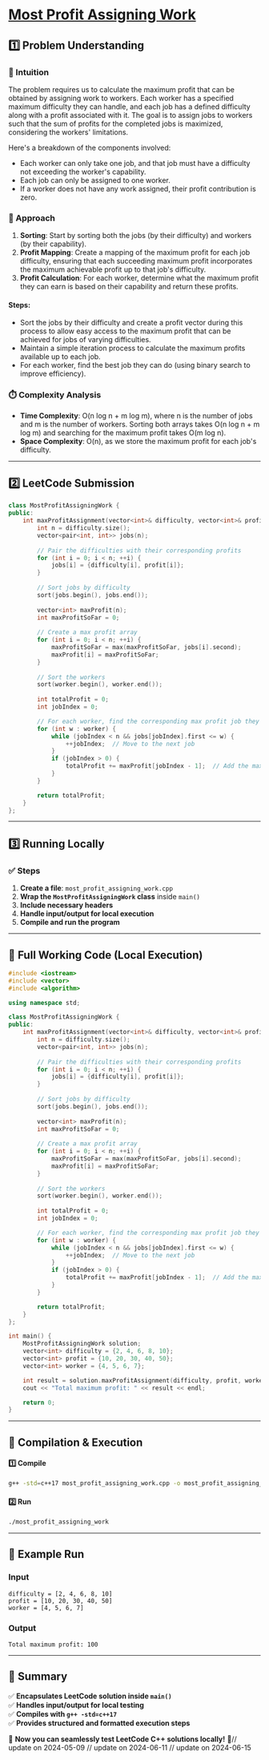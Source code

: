# **[Most Profit Assigning Work](https://leetcode.com/problems/most-profit-assigning-work/description/)**  

## **1️⃣ Problem Understanding**  
### **📌 Intuition**  
The problem requires us to calculate the maximum profit that can be obtained by assigning work to workers. Each worker has a specified maximum difficulty they can handle, and each job has a defined difficulty along with a profit associated with it. The goal is to assign jobs to workers such that the sum of profits for the completed jobs is maximized, considering the workers' limitations.

Here's a breakdown of the components involved:
- Each worker can only take one job, and that job must have a difficulty not exceeding the worker's capability.
- Each job can only be assigned to one worker.
- If a worker does not have any work assigned, their profit contribution is zero.

### **🚀 Approach**  
1. **Sorting**: Start by sorting both the jobs (by their difficulty) and workers (by their capability).
2. **Profit Mapping**: Create a mapping of the maximum profit for each job difficulty, ensuring that each succeeding maximum profit incorporates the maximum achievable profit up to that job's difficulty.
3. **Profit Calculation**: For each worker, determine what the maximum profit they can earn is based on their capability and return these profits.

#### Steps:
- Sort the jobs by their difficulty and create a profit vector during this process to allow easy access to the maximum profit that can be achieved for jobs of varying difficulties.
- Maintain a simple iteration process to calculate the maximum profits available up to each job.
- For each worker, find the best job they can do (using binary search to improve efficiency).

### **⏱️ Complexity Analysis**  
- **Time Complexity**: O(n log n + m log m), where n is the number of jobs and m is the number of workers. Sorting both arrays takes O(n log n + m log m) and searching for the maximum profit takes O(m log n).
- **Space Complexity**: O(n), as we store the maximum profit for each job's difficulty.

---  

## **2️⃣ LeetCode Submission**  
```cpp
class MostProfitAssigningWork {
public:
    int maxProfitAssignment(vector<int>& difficulty, vector<int>& profit, vector<int>& worker) {
        int n = difficulty.size();
        vector<pair<int, int>> jobs(n);
        
        // Pair the difficulties with their corresponding profits
        for (int i = 0; i < n; ++i) {
            jobs[i] = {difficulty[i], profit[i]};
        }
        
        // Sort jobs by difficulty
        sort(jobs.begin(), jobs.end());
        
        vector<int> maxProfit(n);
        int maxProfitSoFar = 0;
        
        // Create a max profit array
        for (int i = 0; i < n; ++i) {
            maxProfitSoFar = max(maxProfitSoFar, jobs[i].second);
            maxProfit[i] = maxProfitSoFar;
        }
        
        // Sort the workers
        sort(worker.begin(), worker.end());
        
        int totalProfit = 0;
        int jobIndex = 0;

        // For each worker, find the corresponding max profit job they can handle
        for (int w : worker) {
            while (jobIndex < n && jobs[jobIndex].first <= w) {
                ++jobIndex;  // Move to the next job
            }
            if (jobIndex > 0) {
                totalProfit += maxProfit[jobIndex - 1];  // Add the maximum profit for this worker
            }
        }

        return totalProfit;
    }
};
```  

---  

## **3️⃣ Running Locally**  
### **✅ Steps**  
1. **Create a file**: `most_profit_assigning_work.cpp`  
2. **Wrap the `MostProfitAssigningWork` class** inside `main()`  
3. **Include necessary headers**  
4. **Handle input/output for local execution**  
5. **Compile and run the program**  

---  

## **📝 Full Working Code (Local Execution)**  
```cpp
#include <iostream>
#include <vector>
#include <algorithm>

using namespace std;

class MostProfitAssigningWork {
public:
    int maxProfitAssignment(vector<int>& difficulty, vector<int>& profit, vector<int>& worker) {
        int n = difficulty.size();
        vector<pair<int, int>> jobs(n);
        
        // Pair the difficulties with their corresponding profits
        for (int i = 0; i < n; ++i) {
            jobs[i] = {difficulty[i], profit[i]};
        }
        
        // Sort jobs by difficulty
        sort(jobs.begin(), jobs.end());
        
        vector<int> maxProfit(n);
        int maxProfitSoFar = 0;
        
        // Create a max profit array
        for (int i = 0; i < n; ++i) {
            maxProfitSoFar = max(maxProfitSoFar, jobs[i].second);
            maxProfit[i] = maxProfitSoFar;
        }
        
        // Sort the workers
        sort(worker.begin(), worker.end());
        
        int totalProfit = 0;
        int jobIndex = 0;

        // For each worker, find the corresponding max profit job they can handle
        for (int w : worker) {
            while (jobIndex < n && jobs[jobIndex].first <= w) {
                ++jobIndex;  // Move to the next job
            }
            if (jobIndex > 0) {
                totalProfit += maxProfit[jobIndex - 1];  // Add the maximum profit for this worker
            }
        }

        return totalProfit;
    }
};

int main() {
    MostProfitAssigningWork solution;
    vector<int> difficulty = {2, 4, 6, 8, 10};
    vector<int> profit = {10, 20, 30, 40, 50};
    vector<int> worker = {4, 5, 6, 7};

    int result = solution.maxProfitAssignment(difficulty, profit, worker);
    cout << "Total maximum profit: " << result << endl;

    return 0;
}
```  

---  

## **🔧 Compilation & Execution**  
#### **1️⃣ Compile**  
```bash
g++ -std=c++17 most_profit_assigning_work.cpp -o most_profit_assigning_work
```  

#### **2️⃣ Run**  
```bash
./most_profit_assigning_work
```  

---  

## **🎯 Example Run**  
### **Input**  
```
difficulty = [2, 4, 6, 8, 10]
profit = [10, 20, 30, 40, 50]
worker = [4, 5, 6, 7]
```  
### **Output**  
```
Total maximum profit: 100
```  

---  

## **📌 Summary**  
✅ **Encapsulates LeetCode solution inside `main()`**  
✅ **Handles input/output for local testing**  
✅ **Compiles with `g++ -std=c++17`**  
✅ **Provides structured and formatted execution steps**  

🚀 **Now you can seamlessly test LeetCode C++ solutions locally!** 🚀// update on 2024-05-09
// update on 2024-06-11
// update on 2024-06-15
